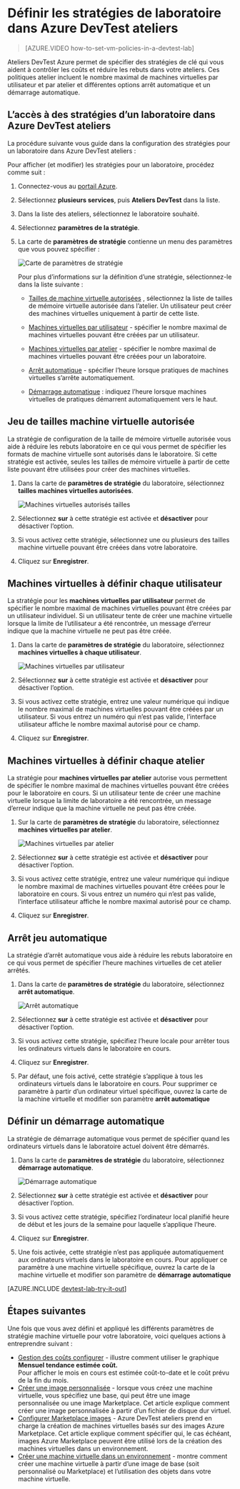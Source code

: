 <properties
    pageTitle="Définir les stratégies de laboratoire dans Azure DevTest ateliers | Microsoft Azure"
    description="Découvrez comment définir les stratégies de laboratoire tels que des tailles de machine virtuelle, machines virtuelles maximum par utilisateur et automatisation arrêt."
    services="devtest-lab,virtual-machines"
    documentationCenter="na"
    authors="tomarcher"
    manager="douge"
    editor=""/>

<tags
    ms.service="devtest-lab"
    ms.workload="na"
    ms.tgt_pltfrm="na"
    ms.devlang="na"
    ms.topic="article"
    ms.date="09/12/2016"
    ms.author="tarcher"/>

# <a name="define-lab-policies-in-azure-devtest-labs"></a>Définir les stratégies de laboratoire dans Azure DevTest ateliers

> [AZURE.VIDEO how-to-set-vm-policies-in-a-devtest-lab]

Ateliers DevTest Azure permet de spécifier des stratégies de clé qui vous aident à contrôler les coûts et réduire les rebuts dans votre ateliers. Ces politiques atelier incluent le nombre maximal de machines virtuelles par utilisateur et par atelier et différentes options arrêt automatique et un démarrage automatique. 

## <a name="accessing-a-labs-policies-in-azure-devtest-labs"></a>L’accès à des stratégies d’un laboratoire dans Azure DevTest ateliers

La procédure suivante vous guide dans la configuration des stratégies pour un laboratoire dans Azure DevTest ateliers :

Pour afficher (et modifier) les stratégies pour un laboratoire, procédez comme suit :

1. Connectez-vous au [portail Azure](http://go.microsoft.com/fwlink/p/?LinkID=525040).

1. Sélectionnez **plusieurs services**, puis **Ateliers DevTest** dans la liste.

1. Dans la liste des ateliers, sélectionnez le laboratoire souhaité.   

1. Sélectionnez **paramètres de la stratégie**.

1. La carte de **paramètres de stratégie** contienne un menu des paramètres que vous pouvez spécifier : 

    ![Carte de paramètres de stratégie](./media/devtest-lab-set-lab-policy/policies.png)

    Pour plus d’informations sur la définition d’une stratégie, sélectionnez-le dans la liste suivante :

    - [Tailles de machine virtuelle autorisées](#set-allowed-virtual-machine-sizes) , sélectionnez la liste de tailles de mémoire virtuelle autorisée dans l’atelier. Un utilisateur peut créer des machines virtuelles uniquement à partir de cette liste.

    - [Machines virtuelles par utilisateur](#set-virtual-machines-per-user) - spécifier le nombre maximal de machines virtuelles pouvant être créées par un utilisateur. 

    - [Machines virtuelles par atelier](#set-virtual-machines-per-lab) - spécifier le nombre maximal de machines virtuelles pouvant être créées pour un laboratoire. 

    - [Arrêt automatique](#set-auto-shutdown) - spécifier l’heure lorsque pratiques de machines virtuelles s’arrête automatiquement.

    - [Démarrage automatique](#set-auto-start) : indiquez l’heure lorsque machines virtuelles de pratiques démarrent automatiquement vers le haut.

## <a name="set-allowed-virtual-machine-sizes"></a>Jeu de tailles machine virtuelle autorisée

La stratégie de configuration de la taille de mémoire virtuelle autorisée vous aide à réduire les rebuts laboratoire en ce qui vous permet de spécifier les formats de machine virtuelle sont autorisés dans le laboratoire. Si cette stratégie est activée, seules les tailles de mémoire virtuelle à partir de cette liste pouvant être utilisées pour créer des machines virtuelles.

1. Dans la carte de **paramètres de stratégie** du laboratoire, sélectionnez **tailles machines virtuelles autorisées**.

    ![Machines virtuelles autorisés tailles](./media/devtest-lab-set-lab-policy/allowed-vm-sizes.png)
 
1. Sélectionnez **sur** à cette stratégie est activée et **désactiver** pour désactiver l’option.

1. Si vous activez cette stratégie, sélectionnez une ou plusieurs des tailles machine virtuelle pouvant être créées dans votre laboratoire.

1. Cliquez sur **Enregistrer**.

## <a name="set-virtual-machines-per-user"></a>Machines virtuelles à définir chaque utilisateur

La stratégie pour les **machines virtuelles par utilisateur** permet de spécifier le nombre maximal de machines virtuelles pouvant être créées par un utilisateur individuel. Si un utilisateur tente de créer une machine virtuelle lorsque la limite de l’utilisateur a été rencontrée, un message d’erreur indique que la machine virtuelle ne peut pas être créée. 

1. Dans la carte de **paramètres de stratégie** du laboratoire, sélectionnez **machines virtuelles à chaque utilisateur**.

    ![Machines virtuelles par utilisateur](./media/devtest-lab-set-lab-policy/max-vms-per-user.png)

1. Sélectionnez **sur** à cette stratégie est activée et **désactiver** pour désactiver l’option.

1. Si vous activez cette stratégie, entrez une valeur numérique qui indique le nombre maximal de machines virtuelles pouvant être créées par un utilisateur. Si vous entrez un numéro qui n’est pas valide, l’interface utilisateur affiche le nombre maximal autorisé pour ce champ.

1. Cliquez sur **Enregistrer**.

## <a name="set-virtual-machines-per-lab"></a>Machines virtuelles à définir chaque atelier

La stratégie pour **machines virtuelles par atelier** autorise vous permettent de spécifier le nombre maximal de machines virtuelles pouvant être créées pour le laboratoire en cours. Si un utilisateur tente de créer une machine virtuelle lorsque la limite de laboratoire a été rencontrée, un message d’erreur indique que la machine virtuelle ne peut pas être créée. 

1. Sur la carte de **paramètres de stratégie** du laboratoire, sélectionnez **machines virtuelles par atelier**.

    ![Machines virtuelles par atelier](./media/devtest-lab-set-lab-policy/total-vms-allowed.png)

1. Sélectionnez **sur** à cette stratégie est activée et **désactiver** pour désactiver l’option.

1. Si vous activez cette stratégie, entrez une valeur numérique qui indique le nombre maximal de machines virtuelles pouvant être créées pour le laboratoire en cours. Si vous entrez un numéro qui n’est pas valide, l’interface utilisateur affiche le nombre maximal autorisé pour ce champ.

1. Cliquez sur **Enregistrer**.

## <a name="set-auto-shutdown"></a>Arrêt jeu automatique

La stratégie d’arrêt automatique vous aide à réduire les rebuts laboratoire en ce qui vous permet de spécifier l’heure machines virtuelles de cet atelier arrêtés.

1. Dans la carte de **paramètres de stratégie** du laboratoire, sélectionnez **arrêt automatique**.

    ![Arrêt automatique](./media/devtest-lab-set-lab-policy/auto-shutdown.png)

1. Sélectionnez **sur** à cette stratégie est activée et **désactiver** pour désactiver l’option.

1. Si vous activez cette stratégie, spécifiez l’heure locale pour arrêter tous les ordinateurs virtuels dans le laboratoire en cours.

1. Cliquez sur **Enregistrer**.

1. Par défaut, une fois activé, cette stratégie s’applique à tous les ordinateurs virtuels dans le laboratoire en cours. Pour supprimer ce paramètre à partir d’un ordinateur virtuel spécifique, ouvrez la carte de la machine virtuelle et modifier son paramètre **arrêt automatique** 

## <a name="set-auto-start"></a>Définir un démarrage automatique

La stratégie de démarrage automatique vous permet de spécifier quand les ordinateurs virtuels dans le laboratoire actuel doivent être démarrés.  

1. Dans la carte de **paramètres de stratégie** du laboratoire, sélectionnez **démarrage automatique**.

    ![Démarrage automatique](./media/devtest-lab-set-lab-policy/auto-start.png)

1. Sélectionnez **sur** à cette stratégie est activée et **désactiver** pour désactiver l’option.

1. Si vous activez cette stratégie, spécifiez l’ordinateur local planifié heure de début et les jours de la semaine pour laquelle s’applique l’heure. 

1. Cliquez sur **Enregistrer**.

1. Une fois activée, cette stratégie n’est pas appliquée automatiquement aux ordinateurs virtuels dans le laboratoire en cours. Pour appliquer ce paramètre à une machine virtuelle spécifique, ouvrez la carte de la machine virtuelle et modifier son paramètre de **démarrage automatique** 

[AZURE.INCLUDE [devtest-lab-try-it-out](../../includes/devtest-lab-try-it-out.md)]

## <a name="next-steps"></a>Étapes suivantes

Une fois que vous avez défini et appliqué les différents paramètres de stratégie machine virtuelle pour votre laboratoire, voici quelques actions à entreprendre suivant :

- [Gestion des coûts configurer](./devtest-lab-configure-cost-management.md) - illustre comment utiliser le graphique **Mensuel tendance estimée coût.**  
Pour afficher le mois en cours est estimée coût-to-date et le coût prévu de la fin du mois.
- [Créer une image personnalisée](./devtest-lab-create-template.md) - lorsque vous créez une machine virtuelle, vous spécifiez une base, qui peut être une image personnalisée ou une image Marketplace. Cet article explique comment créer une image personnalisée à partir d’un fichier de disque dur virtuel.
- [Configurer Marketplace images](./devtest-lab-configure-marketplace-images.md) - Azure DevTest ateliers prend en charge la création de machines virtuelles basés sur des images Azure Marketplace. Cet article explique comment spécifier qui, le cas échéant, images Azure Marketplace peuvent être utilisé lors de la création des machines virtuelles dans un environnement.
- [Créer une machine virtuelle dans un environnement](./devtest-lab-add-vm-with-artifacts.md) - montre comment créer une machine virtuelle à partir d’une image de base (soit personnalisé ou Marketplace) et l’utilisation des objets dans votre machine virtuelle.
